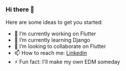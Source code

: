 ### Hi there 👋

<!--
**gadgepiyush/gadgepiyush** is a ✨ _special_ ✨ repository because its `README.md` (this file) appears on your GitHub profile.
-->
Here are some ideas to get you started:

- 🔭 I’m currently working on Flutter
- 🌱 I’m currently learning Django
- 👯 I’m looking to collaborate on Flutter
- 📫 How to reach me: [Linkedin](https://www.linkedin.com/in/piyush-gadge-9a90b619b/)
- ⚡ Fun fact: I'll make my own EDM someday

